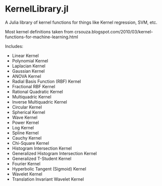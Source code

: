 KernelLibrary.jl
================

A Julia library of kernel functions for things like Kernel regression, SVM, etc.

Most kernel definitions taken from crsouza.blogspot.com/2010/03/kernel-functions-for-machine-learning.html

Includes:
* Linear Kernel
* Polynomial Kernel
* Laplacian Kernel
* Gaussian Kernel
* ANOVA Kernel
* Radial Basis Function (RBF) Kernel
* Fractional RBF Kernel
* Rational Quadratic Kernel
* Multiquadric Kernel
* Inverse Multiquadric Kernel
* Circular Kernel
* Spherical Kernel
* Wave Kernel
* Power Kernel
* Log Kernel
* Spline Kernel
* Cauchy Kernel
* Chi-Square Kernel
* Histogram Intersection Kernel
* Generalized Histogram Intersection Kernel
* Generalized T-Student Kernel
* Fourier Kernel
* Hyperbolic Tangent (Sigmoid) Kernel
* Wavelet Kernel
* Translation Invariant Wavelet Kernel
